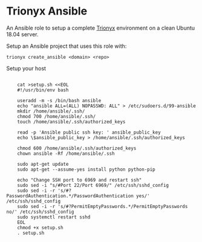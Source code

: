 Trionyx Ansible
===============

An Ansible role to setup a complete [Trionyx](https://github.com/krukas/Trionyx) environment on a clean Ubuntu 18.04 server.

Setup an Ansible project that uses this role with:

```shell
trionyx create_ansible <domain> <repo>
```

Setup your host
~~~~~~~~~~~~~~~

    cat >setup.sh <<EOL
    #!/usr/bin/env bash
    
    useradd -m -s /bin/bash ansible
    echo "ansible ALL=(ALL) NOPASSWD: ALL" > /etc/sudoers.d/99-ansible
    mkdir /home/ansible/.ssh/
    chmod 700 /home/ansible/.ssh/
    touch /home/ansible/.ssh/authorized_keys
    
    read -p 'Ansible public ssh key: ' ansible_public_key
    echo \$ansible_public_key > /home/ansible/.ssh/authorized_keys
    
    chmod 600 /home/ansible/.ssh/authorized_keys
    chown ansible -Rf /home/ansible/.ssh
    
    sudo apt-get update
    sudo apt-get --assume-yes install python python-pip
    
    echo "Change SSH port to 6969 and restart ssh"
    sudo sed -i "s/#Port 22/Port 6969/" /etc/ssh/sshd_config
    sudo sed -i -r 's/#?PasswordAuthentication.*/PasswordAuthentication yes/' /etc/ssh/sshd_config
    sudo sed -i -r 's/#?PermitEmptyPasswords.*/PermitEmptyPasswords no/' /etc/ssh/sshd_config
    sudo systemctl restart sshd
    EOL
    chmod +x setup.sh
    . setup.sh